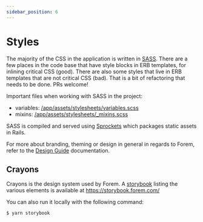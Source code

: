 ```yaml
---
sidebar_position: 6
---
```


# Styles

The majority of the CSS in the application is written in
[SASS](https://sass-lang.com/). There are a few places in the code base that
have style blocks in ERB templates, for inlining critical CSS (good). There are
also some styles that live in ERB templates that are not critical CSS (bad).
That is a bit of refactoring that needs to be done. PRs welcome!

Important files when working with SASS in the project:

- variables:
  [/app/assets/stylesheets/variables.scss](https://github.com/forem/forem/blob/main/app/assets/stylesheets/variables.scss)
- mixins:
  [/app/assets/stylesheets/\_mixins.scss](https://github.com/forem/forem/blob/main/app/assets/stylesheets/_mixins.scss)

SASS is compiled and served using
[Sprockets](https://github.com/rails/sprockets-rails) which packages static
assets in Rails.

For more about branding, theming or design in general in regards to Forem, refer
to the [Design Guide](../design-guide/branding) documentation.

## Crayons

Crayons is the design system used by Forem. A
[storybook](https://storybook.js.org/) listing the various elements is available
at https://storybook.forem.com/

You can also run it locally with the following command:

```
$ yarn storybook
```
